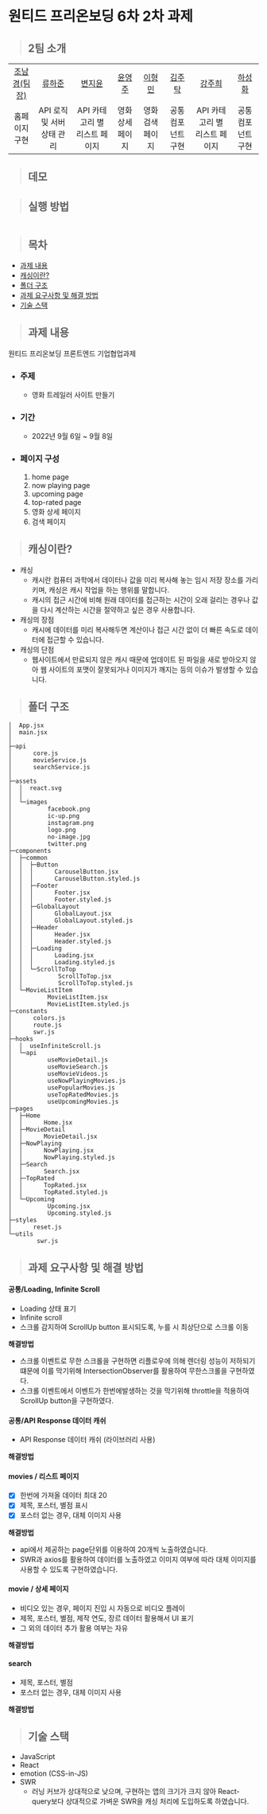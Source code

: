 # 원티드 프리온보딩 6차 2차 과제

> ## 2팀 소개

<table>
    <tr>
        <td height="50px" align="center"> <a href="https://github.com/nknkcho"> 조남경(팀장) </a> <br></td>
        <td height="50px" align="center"> <a href="https://github.com/HaJunRyu"> 류하준 </a> <br></td>
        <td height="50px" align="center"> <a href="https://github.com/
wldbszpflrxj"> 변지윤 </a> <br></td>
        <td height="50px" align="center"> <a href="https://github.com/yeongjuyun"> 윤영주 </a> <br></td>
        <td height="50px" align="center"> <a href="https://github.com/
hyoungqu23"> 이형민 </a> <br></td>
        <td height="50px" align="center"> <a href="https://github.com/Taak-e"> 김주탁 </a> <br></td>
        <td height="50px" align="center"> <a href="https://github.com/joohe71"> 강주희 </a> <br></td>
        <td height="50px" align="center"> <a href="https://github.com/hasunghwa"> 하성화 </a> <br></td>
    </tr>
<tr>
        <td align="center">홈페이지 구현</td>
        <td align="center">API 로직 및 서버 상태 관리</td>
        <td align="center">API 카테고리 별 리스트 페이지</td>
        <td align="center">영화 상세 페이지</td>
        <td align="center">영화 검색 페이지</td>
        <td align="center">공통 컴포넌트 구현</td>
        <td align="center">API 카테고리 별 리스트 페이지</td>
        <td align="center">공통 컴포넌트 구현</td>
    </tr>
</table>

> ## 데모

> ## 실행 방법

```

```

> ## 목차

- [과제 내용](#과제-내용)
- [캐싱이란?](#캐싱이란?)
- [폴더 구조](#폴더-구조)
- [과제 요구사항 및 해결 방법](#과제-요구사항-및-해결-방법)
- [기술 스택](#기술-스택)

> ## 과제 내용

원티드 프리온보딩 프론트엔드 기업협업과제

- ### 주제
  - 영화 트레일러 사이트 만들기
- ### 기간
  - 2022년 9월 6일 ~ 9월 8일
- ### 페이지 구성

  1. home page
  2. now playing page
  3. upcoming page
  4. top-rated page
  5. 영화 상세 페이지
  6. 검색 페이지

> ## 캐싱이란?

- 캐싱
  - 캐시란 컴퓨터 과학에서 데이터나 값을 미리 복사해 놓는 임시 저장 장소를 가리키며, 캐싱은 캐시 작업을 하는 행위를 말합니다.
  - 캐시의 접근 시간에 비해 원래 데이터를 접근하는 시간이 오래 걸리는 경우나 값을 다시 계산하는 시간을 절약하고 싶은 경우 사용합니다.
- 캐싱의 장점
  - 캐시에 데이터를 미리 복사해두면 계산이나 접근 시간 없이 더 빠른 속도로 데이터에 접근할 수 있습니다.
- 캐싱의 단점
  - 웹사이트에서 만료되지 않은 캐시 때문에 업데이트 된 파일을 새로 받아오지 않아 웹 사이트의 포맷이 잘못되거나 이미지가 깨지는 등의 이슈가 발생할 수 있습니다.

> ## 폴더 구조

```
│  App.jsx
│  main.jsx
│
├─api
│      core.js
│      movieService.js
│      searchService.js
│
├─assets
│  │  react.svg
│  │
│  └─images
│          facebook.png
│          ic-up.png
│          instagram.png
│          logo.png
│          no-image.jpg
│          twitter.png
├─components
│  ├─common
│  │  ├─Button
│  │  │      CarouselButton.jsx
│  │  │      CarouselButton.styled.js
│  │  ├─Footer
│  │  │      Footer.jsx
│  │  │      Footer.styled.js
│  │  ├─GlobalLayout
│  │  │      GlobalLayout.jsx
│  │  │      GlobalLayout.styled.js
│  │  ├─Header
│  │  │      Header.jsx
│  │  │      Header.styled.js
│  │  ├─Loading
│  │  │      Loading.jsx
│  │  │      Loading.styled.js
│  │  └─ScrollToTop
│  │          ScrollToTop.jsx
│  │          ScrollToTop.styled.js
│  └─MovieListItem
│          MovieListItem.jsx
│          MovieListItem.styled.js
├─constants
│      colors.js
│      route.js
│      swr.js
├─hooks
│  │  useInfiniteScroll.js
│  └─api
│          useMovieDetail.js
│          useMovieSearch.js
│          useMovieVideos.js
│          useNowPlayingMovies.js
│          usePopularMovies.js
│          useTopRatedMovies.js
│          useUpcomingMovies.js
├─pages
│  ├─Home
│  │      Home.jsx
│  ├─MovieDetail
│  │      MovieDetail.jsx
│  ├─NowPlaying
│  │      NowPlaying.jsx
│  │      NowPlaying.styled.js
│  ├─Search
│  │      Search.jsx
│  ├─TopRated
│  │      TopRated.jsx
│  │      TopRated.styled.js
│  └─Upcoming
│          Upcoming.jsx
│          Upcoming.styled.js
├─styles
│      reset.js
└─utils
        swr.js
```

> ## 과제 요구사항 및 해결 방법

#### 공통/Loading, Infinite Scroll

- Loading 상태 표기
- Infinite scroll
- 스크롤 감지하여 ScrollUp button 표시되도록, 누를 시 최상단으로 스크롤 이동

**해결방법**

- 스크롤 이벤트로 무한 스크롤을 구현하면 리플로우에 의해 렌더링 성능이 저하되기 떄문에 이를 막기위해 IntersectionObserver를 활용하여 무한스크롤을 구현하였다.
- 스크롤 이벤트에서 이벤트가 한번에발생하는 것을 막기위해 throttle을 적용하여 ScrollUp button을 구현하였다.

#### 공통/API Response 데이터 캐쉬

- API Response 데이터 캐쉬 (라이브러리 사용)

**해결방법**

#### movies / 리스트 페이지

- [x] 한번에 가져올 데이터 최대 20
- [x] 제목, 포스터, 별점 표시
- [x] 포스터 없는 경우, 대체 이미지 사용

**해결방법**

- api에서 제공하는 page단위를 이용하여 20개씩 노출하였습니다.
- SWR과 axios를 활용하여 데이터를 노출하였고 이미지 여부에 따라 대체 이미지를 사용할 수 있도록 구현하였습니다.

#### movie / 상세 페이지

- 비디오 있는 경우, 페이지 진입 시 자동으로 비디오 플레이
- 제목, 포스터, 별점, 제작 연도, 장르 데이터 활용해서 UI 표기
- 그 외의 데이터 추가 활용 여부는 자유

**해결방법**

#### search

- 제목, 포스터, 별점
- 포스터 없는 경우, 대체 이미지 사용

**해결방법**

> ## 기술 스택

- JavaScript
- React
- emotion (CSS-in-JS)
- SWR
  - 러닝 커브가 상대적으로 낮으며, 구현하는 앱의 크기가 크지 않아 React-query보다 상대적으로 가벼운 SWR을 캐싱 처리에 도입하도록 하였습니다.
